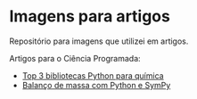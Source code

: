 # Imagens para artigos

Repositório para imagens que utilizei em artigos.

Artigos para o Ciência Programada:

- [Top 3 bibliotecas Python para química](https://cienciaprogramada.com.br/2022/02/top-3-bibliotecas-python-quimica/)
- [Balanço de massa com Python e SymPy](https://cienciaprogramada.com.br/2022/04/balanco-massa-python-sympy/)
